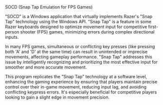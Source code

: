 SOCD (Snap Tap Emulation for FPS Games)

"SOCD" is a Windows application that virtually implements Razer's "Snap Tap" technology using the Windows API. "Snap Tap" is a feature in some Razer keyboards designed to optimize movement input for competitive first-person shooter (FPS) games, minimizing errors during complex directional inputs.

In many FPS games, simultaneous or conflicting key presses (like pressing both 'A' and 'D' at the same time) can result in unintended or imprecise movements, affecting gameplay performance. "Snap Tap" addresses this issue by intelligently recognizing and prioritizing the most effective input for smoother and more accurate movement.

This program replicates the "Snap Tap" technology at a software level, enhancing the gaming experience by ensuring that players maintain precise control over their in-game movement, reducing input lag, and avoiding conflicting keypress errors. It's especially beneficial for competitive players looking to gain a slight edge in movement precision.
